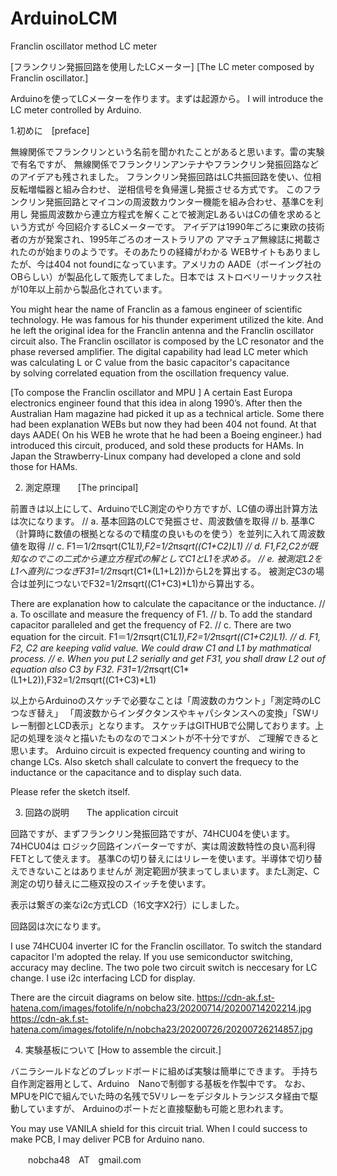 # ArduinoLCM
Franclin oscillator method LC meter

[フランクリン発振回路を使用したLCメーター]
[The LC meter composed by Franclin oscillator.]

Arduinoを使ってLCメーターを作ります。まずは起源から。
I will introduce the LC meter controlled by Arduino.

1.初めに　[preface]

無線関係でフランクリンという名前を聞かれたことがあると思います。雷の実験で有名ですが、
無線関係でフランクリンアンテナやフランクリン発振回路などのアイデアも残されました。
フランクリン発振回路はLC共振回路を使い、位相反転増幅器と組み合わせ、
逆相信号を負帰還し発振させる方式です。
このフランクリン発振回路とマイコンの周波数カウンター機能を組み合わせ、基準Cを利用し
発振周波数から連立方程式を解くことで被測定LあるいはCの値を求めるという方式が
今回紹介するLCメーターです。
アイデアは1990年ごろに東欧の技術者の方が発案され、1995年ごろのオーストラリアの
アマチュア無線誌に掲載されたのが始まりのようです。そのあたりの経緯がわかる
WEBサイトもありましたが、今は404 not foundになっています。アメリカの
AADE（ボーイング社のOBらしい）が製品化して販売してました。日本では
ストロベリーリナックス社が10年以上前から製品化されています。

You might hear the name of Franclin as a famous engineer of scientific technology. 
He was famous for his thunder experiment utilized the kite. And he left the original idea 
for the Franclin antenna and the Franclin oscillator circuit also. The Franclin oscillator is 
composed by the LC resonator and the phase reversed amplifier. The digital capability 
had lead LC meter which was calculating L or C value from the basic capacitor's capacitance  
by solving correlated equation from the oscillation frequency value.

[To compose the Franclin oscillator and MPU ]
A certain East Europa electronics engineer found that this idea in along 1990’s. After then 
the Australian Ham magazine had picked it up as a technical article. Some there had 
been explanation WEBs but now they had been 404 not found. At that days 
AADE( On his WEB he wrote that he had been a Boeing engineer.) had introduced this circuit, produced, and sold these 
products for HAMs. In Japan the Strawberry-Linux company had developed a clone
and sold those for HAMs.


2. 測定原理　　[The principal]

前置きは以上にして、ArduinoでLC測定のやり方ですが、LC値の導出計算方法は次になります。
// a.	基本回路のLCで発振させ、周波数値を取得
// b.	基準C（計算時に数値の根拠となるので精度の良いものを使う）を並列に入れて周波数値を取得
// c.	F1＝1/2*π*sqrt(C1*L1),F2=1/2*π*sqrt((C1+C2)*L1)
// d.	F1,F2,C2が既知なのでこの二式から連立方程式の解としてC1とL1を求める。
// e.	被測定L2をL1へ直列につなぎF31=1/2*π*sqrt(C1*(L1+L2))からL2を算出する。
被測定C3の場合は並列につないでF32=1/2*π*sqrt((C1+C3)*L1)から算出する。

There are explanation how to calculate the capacitance or the inductance.
// a. To oscillate and measure the frequency of F1.
// b. To add the standard capacitor paralleled and get the frequency of F2.
// c. There are two equation for the circuit. F1＝1/2*π*sqrt(C1*L1),F2=1/2*π*sqrt((C1+C2)*L1).
// d. F1, F2, C2 are keeping valid value. We could draw C1 and L1 by mathmatical process.
// e. When you put L2 serially and get F31, you shall draw L2 out of equation also C3 by F32.
F31=1/2*π*sqrt(C1*(L1+L2)),F32=1/2*π*sqrt((C1+C3)*L1)

以上からArduinoのスケッチで必要なことは「周波数のカウント」「測定時のLCつなぎ替え」
「周波数からインダクタンスやキャパシタンスへの変換」「SWリレー制御とLCD表示」となります。
スケッチはGITHUBで公開しております。上記の処理を淡々と描いたものなのでコメントが不十分ですが、
ご理解できると思います。
Arduino circuit is expected frequency counting and wiring to change LCs.
Also sketch shall calculate to convert the frequecy to the inductance or the 
capacitance and to display such data.

Please refer the sketch itself.

3. 回路の説明　　The application circuit

回路ですが、まずフランクリン発振回路ですが、74HCU04を使います。74HCU04は
ロジック回路インバーターですが、実は周波数特性の良い高利得FETとして使えます。
基準Cの切り替えにはリレーを使います。半導体で切り替えできないことはありませんが
測定範囲が狭まってしまいます。またL測定、C測定の切り替えに二極双投のスイッチを使います。

表示は繋ぎの楽なi2c方式LCD（16文字X2行）にしました。

回路図は次になります。

I use 74HCU04 inverter IC for the Franclin oscillator. To switch the 
standard capacitor I'm adopted the relay. If you use semiconductor switching,
accuracy may decline. The two pole two circuit switch is neccesary for LC change.
I use i2c interfacing LCD for display.

There are the circuit diagrams on below site.
https://cdn-ak.f.st-hatena.com/images/fotolife/n/nobcha23/20200714/20200714202214.jpg
https://cdn-ak.f.st-hatena.com/images/fotolife/n/nobcha23/20200726/20200726214857.jpg

4. 実験基板について  [How to assemble the circuit.]

バニラシールドなどのブレッドボードに組めば実験は簡単にできます。
手持ち自作測定器用として、Arduino　Nanoで制御する基板を作製中です。
なお、MPUをPICで組んでいた時の名残で5Vリレーをデジタルトランジスタ経由で駆動していますが、
Arduinoのポートだと直接駆動も可能と思われます。

You may use VANILA shield for this circuit trial.
When I could success to make PCB, I may deliver PCB for Arduino nano. 

　　nobcha48　AT　gmail.com
